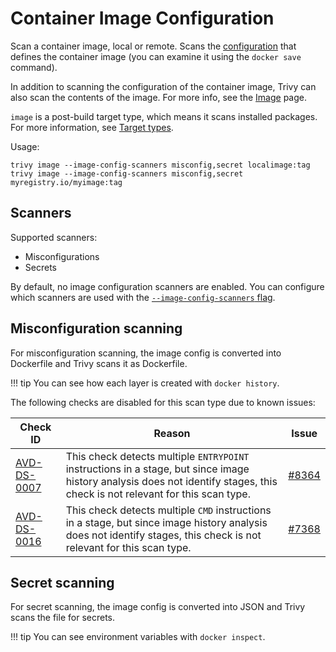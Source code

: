 # Container Image Configuration

Scan a container image, local or remote. Scans the [configuration](https://github.com/opencontainers/image-spec/blob/2fb996805b3734779bf9a3a84dc9a9691ad7efdd/config.md) that defines the container image (you can examine it using the `docker save` command).

In addition to scanning the configuration of the container image, Trivy can also scan the contents of the image. For more info, see the [Image](./container_image.md) page.

`image` is a post-build target type, which means it scans installed packages. For more information, see [Target types](../coverage/language/index.md#target-types).

Usage:

```shell
trivy image --image-config-scanners misconfig,secret localimage:tag
trivy image --image-config-scanners misconfig,secret myregistry.io/myimage:tag
```

## Scanners

Supported scanners:

- Misconfigurations
- Secrets

By default, no image configuration scanners are enabled. You can configure which scanners are used with the [`--image-config-scanners` flag](../configuration/others.md#enabledisable-scanners).

## Misconfiguration scanning

For misconfiguration scanning, the image config is converted into Dockerfile and Trivy scans it as Dockerfile.

!!! tip
    You can see how each layer is created with `docker history`.

The following checks are disabled for this scan type due to known issues:

| Check ID | Reason | Issue |
|----------|------------|--------|
| [AVD-DS-0007](https://avd.aquasec.com/misconfig/dockerfile/general/avd-ds-0007/) | This check detects multiple `ENTRYPOINT` instructions in a stage, but since image history analysis does not identify stages, this check is not relevant for this scan type. | [#8364](https://github.com/aquasecurity/trivy/issues/8364) |
| [AVD-DS-0016](https://avd.aquasec.com/misconfig/dockerfile/general/avd-ds-0016/) | This check detects multiple `CMD` instructions in a stage, but since image history analysis does not identify stages, this check is not relevant for this scan type. | [#7368](https://github.com/aquasecurity/trivy/issues/7368) |

## Secret scanning

For secret scanning, the image config is converted into JSON and Trivy scans the file for secrets.

!!! tip
    You can see environment variables with `docker inspect`.
